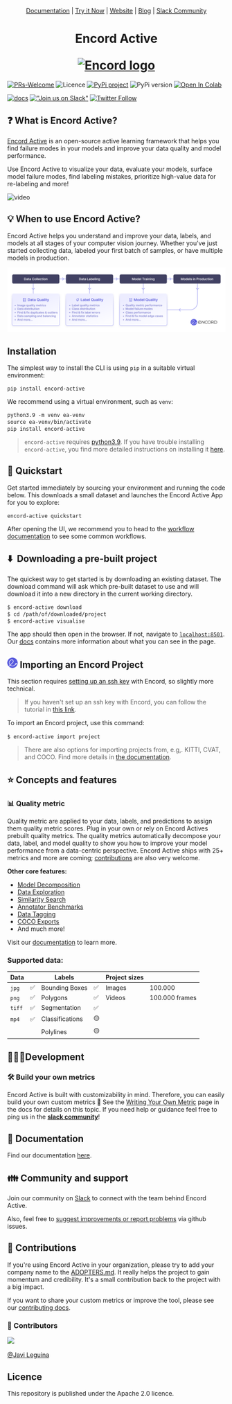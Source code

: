 <p align="center">
<a href="https://encord-active-docs.web.app" target="_blank">Documentation</a> |
<a href="https://colab.research.google.com/drive/11iZE1CCFIGlkWdTmhf5XACDojtGeIRGS?usp=sharing" target="_blank">Try it Now</a> |
<a href="https://encord.com/encord_active/" target="_blank">Website</a> |
<a href="https://encord.com/blog/" target="_blank">Blog</a> |
<a href="https://join.slack.com/t/encordactive/shared_invite/zt-1hc2vqur9-Fzj1EEAHoqu91sZ0CX0A7Q" target="_blank">Slack Community</a>
</p>

<h1 align="center">
  <p align="center">Encord Active</p>
  <a href="https://encord.com"><img src="src/encord_active/app/assets/encord_2_02.png" width="150" alt="Encord logo"/></a>
</h1>

[![PRs-Welcome][contribute-image]][contribute-url]
![Licence][license-image]
[![PyPi project][pypi-package-image]][pypi-package]
![PyPi version][pypi-version-image]
[![Open In Colab][colab-image]][colab-notebook]

[![docs][docs-image]][encord-active-docs]
[!["Join us on Slack"][slack-image]][join-slack]
[![Twitter Follow][twitter-image]][twitter-url]

## ❓ What is Encord Active?

[Encord Active][encord-active-landing] is an open-source active learning framework that helps you find failure modes in your models and improve your data quality and model performance.

Use Encord Active to visualize your data, evaluate your models, surface model failure modes, find labeling mistakes, prioritize high-value data for re-labeling and more!

![video](resources/ea-demo.gif)

## 💡 When to use Encord Active?

Encord Active helps you understand and improve your data, labels, and models at all stages of your computer vision journey.
Whether you've just started collecting data, labeled your first batch of samples, or have multiple models in production.

![encord active diagram](resources/process-chart-ea.webp)

## Installation

The simplest way to install the CLI is using `pip` in a suitable virtual environment:

```shell
pip install encord-active
```

We recommend using a virtual environment, such as `venv`:

```shell
python3.9 -m venv ea-venv
source ea-venv/bin/activate
pip install encord-active
```

> `encord-active` requires [python3.9][python-39].
> If you have trouble installing `encord-active`, you find more detailed instructions on
> installing it [here][encord-active-docs].

## 👋 Quickstart

Get started immediately by sourcing your environment and running the code below.
This downloads a small dataset and launches the Encord Active App for you to explore:

```shell
encord-active quickstart
```

After opening the UI, we recommend you to head to the [workflow documentation][encord-active-docs-workflow] to see some common workflows.

## ⬇️  Downloading a pre-built project

The quickest way to get started is by downloading an existing dataset.
The download command will ask which pre-built dataset to use and will download it into a new directory in the current working directory.

```shell
$ encord-active download
$ cd /path/of/downloaded/project
$ encord-active visualise
```

The app should then open in the browser.
If not, navigate to [`localhost:8501`](http://localhost:8501).
Our [docs][encord-active-docs] contains more information about what you can see in the page.

## <img width="24" height="24" src="resources/logo.png"/> Importing an Encord Project

This section requires [setting up an ssh key][encord-docs-ssh] with Encord, so slightly more technical.

> If you haven't set up an ssh key with Encord, you can follow the tutorial in [this link][encord-docs-ssh].

To import an Encord project, use this command:

`$ encord-active import project`

> There are also options for importing projects from, e.g,. KITTI, CVAT, and COCO. Find more details in [the documentation][encord-active-docs-workflow-import-data].

## ⭐ Concepts and features

### 📊 Quality metric

Quality metric are applied to your data, labels, and predictions to assign them quality metric scores.
Plug in your own or rely on Encord Actives prebuilt quality metrics.
The quality metrics automatically decompose your data, label, and model quality to show you how to improve your model performance from a data-centric perspective.
Encord Active ships with 25+ metrics and more are coming; [contributions][contribute-url] are also very welcome.

**Other core features:**

- [Model Decomposition](https://encord-active-docs.web.app/pages/model-quality/metrics)
- [Data Exploration](https://encord-active-docs.web.app/pages/data-quality/summary)
- [Similarity Search](https://encord-active-docs.web.app/workflows/Improve-your-data/similar-images)
- [Annotator Benchmarks](https://encord-active-docs.web.app/pages/label-quality/explorer/)
- [Data Tagging](https://encord-active-docs.web.app/tags/#steps)
- [COCO Exports](https://encord-active-docs.web.app/pages/export/filter_export)
- And much more!

Visit our [documentation][encord-active-docs] to learn more.

### Supported data:

| Data   |     | Labels          |     | Project sizes |                |
| ------ | --- | --------------- | --- | ------------- | -------------- |
| `jpg`  | ✅  | Bounding Boxes  | ✅  | Images        | 100.000        |
| `png`  | ✅  | Polygons        | ✅  | Videos        | 100.000 frames |
| `tiff` | ✅  | Segmentation    | ✅  |               |                |
| `mp4`  | ✅  | Classifications | 🟡  |               |                |
|        |     | Polylines       | 🟡  |               |                |

## 🧑🏽‍💻Development

### 🛠 Build your own metrics

Encord Active is built with customizability in mind. Therefore, you can easily build your own custom metrics 🔧 See the [Writing Your Own Metric][encord-active-docs-write-metric] page in the docs for details on this topic. If you need help or guidance feel free to ping us in the **[slack community](https://encordactive.slack.com)**!

## 🔖 Documentation

Find our documentation [here](https://encord-active-docs.web.app).

## 👪 Community and support

Join our community on [Slack][join-slack] to connect with the team behind Encord Active.

Also, feel free to [suggest improvements or report problems][report-issue] via github issues.

## 🎇 Contributions

If you're using Encord Active in your organization, please try to add your company name to the [ADOPTERS.md][adopters]. It really helps the project to gain momentum and credibility. It's a small contribution back to the project with a big impact.

If you want to share your custom metrics or improve the tool, please see our [contributing docs][contribute-url].

### 🦸 Contributors

<a href="https://github.com/encord-team/encord-active/graphs/contributors">
  <img src="https://contrib.rocks/image?repo=encord-team/encord-active" />
</a>

[@Javi Leguina](https://github.com/jleguina)

## Licence

This repository is published under the Apache 2.0 licence.

[adopters]: https://github.com/encord-team/encord-active/blob/main/ADOPTERS.md
[colab-notebook]: https://colab.research.google.com/drive/11iZE1CCFIGlkWdTmhf5XACDojtGeIRGS?usp=sharing
[contribute-url]: https://encord-active-docs.web.app/contributing
[encord-active-docs-workflow-import-data]: https://encord-active-docs.web.app/workflows/import-data
[encord-active-docs-workflow]: https://encord-active-docs.web.app/category/workflows
[encord-active-docs-write-metric]: https://encord-active-docs.web.app/metrics/write-your-own
[encord-active-docs]: https://encord-active-docs.web.app/
[encord-active-landing]: https://encord.com/encord_active/
[encord-docs-ssh]: https://docs.encord.com/admins/settings/public-keys/#set-up-public-key-authentication
[join-slack]: https://join.slack.com/t/encordactive/shared_invite/zt-1hc2vqur9-Fzj1EEAHoqu91sZ0CX0A7Q
[new-issue]: https://github.com/encord-team/encord-active/issues/new
[pypi-package]: https://www.piwheels.org/project/encord-active/
[python-39]: https://www.python.org/downloads/release/python-3915/
[report-issue]: https://github.com/encord-team/data-quality-pocs/issues/new
[slack-community]: https://encord-active.slack.com
[twitter-url]: https://twitter.com/encord_team
[colab-image]: https://colab.research.google.com/assets/colab-badge.svg
[contribute-image]: https://img.shields.io/badge/PRs-welcome-blue.svg
[docs-image]: https://img.shields.io/badge/docs-online-blue
[license-image]: https://img.shields.io/github/license/encord-team/encord-active
[pypi-package-image]: https://img.shields.io/pypi/v/encord-active
[pypi-version-image]: https://img.shields.io/pypi/pyversions/encord-active
[slack-image]: https://img.shields.io/badge/Slack-4A154B?logo=slack&logoColor=white
[twitter-image]: https://img.shields.io/twitter/follow/encord_team?label=%40encord_team&style=social
